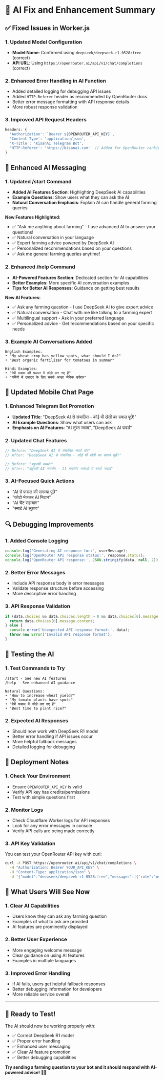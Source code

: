 # 🚀 AI Fix and Enhancement Summary

## ✅ Fixed Issues in Worker.js

### 1. **Updated Model Configuration**
- **Model Name**: Confirmed using `deepseek/deepseek-r1-0528:free` (correct)
- **API URL**: Using `https://openrouter.ai/api/v1/chat/completions` (correct)

### 2. **Enhanced Error Handling in AI Function**
- Added detailed logging for debugging API issues
- Added `HTTP-Referer` header as recommended by OpenRouter docs
- Better error message formatting with API response details
- More robust response validation

### 3. **Improved API Request Headers**
```javascript
headers: {
  'Authorization': `Bearer ${OPENROUTER_API_KEY}`,
  'Content-Type': 'application/json',
  'X-Title': 'KisanAI Telegram Bot',
  'HTTP-Referer': 'https://kisanai.com'  // Added for OpenRouter rankings
}
```

## 🤖 Enhanced AI Messaging

### 1. **Updated /start Command**
- **Added AI Features Section**: Highlighting DeepSeek AI capabilities
- **Example Questions**: Show users what they can ask the AI
- **Natural Conversation Emphasis**: Explain AI can handle general farming queries

**New Features Highlighted:**
- ✅ "Ask me anything about farming" - I use advanced AI to answer your questions!
- ✅ Natural conversation in your language
- ✅ Expert farming advice powered by DeepSeek AI
- ✅ Personalized recommendations based on your questions
- ✅ Ask me general farming queries anytime!

### 2. **Enhanced /help Command**
- **AI-Powered Features Section**: Dedicated section for AI capabilities
- **Better Examples**: More specific AI conversation examples
- **Tips for Better AI Responses**: Guidance on getting best results

**New AI Features:**
- ✅ Ask any farming question - I use DeepSeek AI to give expert advice
- ✅ Natural conversation - Chat with me like talking to a farming expert
- ✅ Multilingual support - Ask in your preferred language
- ✅ Personalized advice - Get recommendations based on your specific needs

### 3. **Example AI Conversations Added**
```
English Examples:
• "My wheat crop has yellow spots, what should I do?"
• "Best organic fertilizer for tomatoes in summer"

Hindi Examples:
• "मेरी मक्का की फसल में कीड़े लग गए हैं"
• "गर्मियों में टमाटर के लिए सबसे अच्छा जैविक उर्वरक"
```

## 📱 Updated Mobile Chat Page

### 1. **Enhanced Telegram Bot Promotion**
- **Updated Title**: "DeepSeek AI से संचालित - कोई भी खेती का सवाल पूछें!"
- **AI Example Questions**: Show what users can ask
- **Emphasis on AI Features**: "AI तुरंत जवाब", "DeepSeek AI पावर्ड"

### 2. **Updated Chat Features**
```javascript
// Before: "DeepSeek AI से संचालित स्मार्ट बॉट"
// After: "DeepSeek AI से संचालित - कोई भी खेती का सवाल पूछें!"

// Before: "बहुभाषी समर्थन"
// After: "बहुभाषी AI समर्थन - 11 भारतीय भाषाओं में स्मार्ट जवाब"
```

### 3. **AI-Focused Quick Actions**
- "AI से फसल की समस्या पूछें"
- "फोटो भेजकर AI निदान"
- "AI चैट सहायता"
- "स्मार्ट AI सुझाव"

## 🔍 Debugging Improvements

### 1. **Added Console Logging**
```javascript
console.log('Generating AI response for:', userMessage);
console.log('OpenRouter API response status:', response.status);
console.log('OpenRouter API response:', JSON.stringify(data, null, 2));
```

### 2. **Better Error Messages**
- Include API response body in error messages
- Validate response structure before accessing
- More descriptive error handling

### 3. **API Response Validation**
```javascript
if (data.choices && data.choices.length > 0 && data.choices[0].message) {
  return data.choices[0].message.content;
} else {
  console.error('Unexpected API response format:', data);
  throw new Error('Invalid API response format');
}
```

## 🧪 Testing the AI

### 1. **Test Commands to Try**
```
/start - See new AI features
/help - See enhanced AI guidance

Natural Questions:
• "How to increase wheat yield?"
• "My tomato plants have spots"
• "मेरी फसल में कीड़े लग गए हैं"
• "Best time to plant rice?"
```

### 2. **Expected AI Responses**
- Should now work with DeepSeek R1 model
- Better error handling if API issues occur
- More helpful fallback messages
- Detailed logging for debugging

## 🔧 Deployment Notes

### 1. **Check Your Environment**
- Ensure `OPENROUTER_API_KEY` is valid
- Verify API key has credits/permissions
- Test with simple questions first

### 2. **Monitor Logs**
- Check Cloudflare Worker logs for API responses
- Look for any error messages in console
- Verify API calls are being made correctly

### 3. **API Key Validation**
You can test your OpenRouter API key with curl:
```bash
curl -X POST https://openrouter.ai/api/v1/chat/completions \
  -H "Authorization: Bearer YOUR_API_KEY" \
  -H "Content-Type: application/json" \
  -d '{"model":"deepseek/deepseek-r1-0528:free","messages":[{"role":"user","content":"Hello"}]}'
```

## 🎯 What Users Will See Now

### 1. **Clear AI Capabilities**
- Users know they can ask any farming question
- Examples of what to ask are provided
- AI features are prominently displayed

### 2. **Better User Experience**
- More engaging welcome message
- Clear guidance on using AI features
- Examples in multiple languages

### 3. **Improved Error Handling**
- If AI fails, users get helpful fallback responses
- Better debugging information for developers
- More reliable service overall

---

## 🚀 Ready to Test!

The AI should now be working properly with:
- ✅ Correct DeepSeek R1 model
- ✅ Proper error handling
- ✅ Enhanced user messaging
- ✅ Clear AI feature promotion
- ✅ Better debugging capabilities

**Try sending a farming question to your bot and it should respond with AI-powered advice!** 🌾🤖
